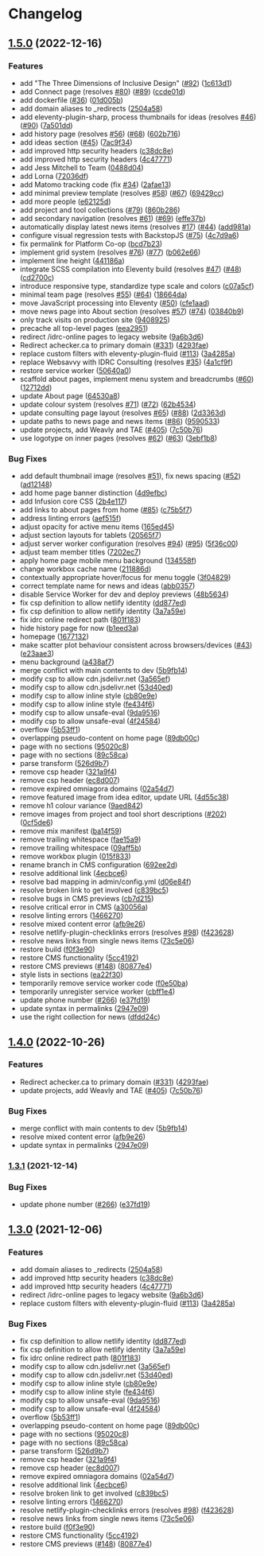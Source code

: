 # Changelog

## [1.5.0](https://github.com/cindyli/idrc/compare/v1.4.0...v1.5.0) (2022-12-16)


### Features

* add "The Three Dimensions of Inclusive Design" ([#92](https://github.com/cindyli/idrc/issues/92)) ([1c613d1](https://github.com/cindyli/idrc/commit/1c613d11a2d1bb99f46bb43a94fa4320448f934b))
* add Connect page (resolves [#80](https://github.com/cindyli/idrc/issues/80)) ([#89](https://github.com/cindyli/idrc/issues/89)) ([ccde01d](https://github.com/cindyli/idrc/commit/ccde01d1909443cb80802e7990b747ddf8868dd2))
* add dockerfile ([#36](https://github.com/cindyli/idrc/issues/36)) ([01d005b](https://github.com/cindyli/idrc/commit/01d005b0483e5f7654c291bfbf508a5a2de46248))
* add domain aliases to _redirects ([2504a58](https://github.com/cindyli/idrc/commit/2504a582e7bfb93f4074991659ec81f37190775e))
* add eleventy-plugin-sharp, process thumbnails for ideas (resolves [#46](https://github.com/cindyli/idrc/issues/46)) ([#90](https://github.com/cindyli/idrc/issues/90)) ([7a501dd](https://github.com/cindyli/idrc/commit/7a501dd4513e6b5ce45f7c78700b56a8542c5c95))
* add history page (resolves [#56](https://github.com/cindyli/idrc/issues/56)) ([#68](https://github.com/cindyli/idrc/issues/68)) ([602b716](https://github.com/cindyli/idrc/commit/602b716e23718d3803c6ff64969b3ab0cbbb55f8))
* add ideas section ([#45](https://github.com/cindyli/idrc/issues/45)) ([7ac9f34](https://github.com/cindyli/idrc/commit/7ac9f340be3b8f96a03d62c1b5c0c5c7c2e8cb4c))
* add improved http security headers ([c38dc8e](https://github.com/cindyli/idrc/commit/c38dc8eb5a932bda2ef6fd8658ceb865ace4c9db))
* add improved http security headers ([4c47771](https://github.com/cindyli/idrc/commit/4c477716d0455fd03047720f082f3fed0ca3a1d6))
* add Jess Mitchell to Team ([0488d04](https://github.com/cindyli/idrc/commit/0488d04db56d751bdb83b057f9f573fee6cf8c9c))
* add Lorna ([72036df](https://github.com/cindyli/idrc/commit/72036df934ce41eb69e6fbd0a33895773e37236e))
* add Matomo tracking code (fix [#34](https://github.com/cindyli/idrc/issues/34)) ([2afae13](https://github.com/cindyli/idrc/commit/2afae138cb81229195b119b48b067b05168928a6))
* add minimal preview template (resolves [#58](https://github.com/cindyli/idrc/issues/58)) ([#67](https://github.com/cindyli/idrc/issues/67)) ([69429cc](https://github.com/cindyli/idrc/commit/69429cc25bd3b428b5c9dafdc1f27bfb82525db6))
* add more people ([e62125d](https://github.com/cindyli/idrc/commit/e62125d1a534b865170d7ee0a71608c4d9e63705))
* add project and tool collections ([#79](https://github.com/cindyli/idrc/issues/79)) ([860b286](https://github.com/cindyli/idrc/commit/860b2865be94159676834d7a95d909411efc913d))
* add secondary navigation (resolves [#61](https://github.com/cindyli/idrc/issues/61)) ([#69](https://github.com/cindyli/idrc/issues/69)) ([effe37b](https://github.com/cindyli/idrc/commit/effe37b5b1dfbc4cd35eb9375cc56f9c253b8752))
* automatically display latest news items (resolves [#17](https://github.com/cindyli/idrc/issues/17)) ([#44](https://github.com/cindyli/idrc/issues/44)) ([add981a](https://github.com/cindyli/idrc/commit/add981a393b7fc0a61053f1b6ea392bc59b20857))
* configure visual regression tests with BackstopJS ([#75](https://github.com/cindyli/idrc/issues/75)) ([4c7d9a6](https://github.com/cindyli/idrc/commit/4c7d9a6716fad1f54f30e3d25c2943fbfaad69ba))
* fix permalink for Platform Co-op ([bcd7b23](https://github.com/cindyli/idrc/commit/bcd7b23e863deae86d883138cd20c20f7462e106))
* implement grid system (resolves [#76](https://github.com/cindyli/idrc/issues/76)) ([#77](https://github.com/cindyli/idrc/issues/77)) ([b062e66](https://github.com/cindyli/idrc/commit/b062e66a04066461fc2abfa94b42a8561ad2b1e5))
* implement line height ([441186a](https://github.com/cindyli/idrc/commit/441186a909883ac94d49b37d9bafbc08339b7f8a))
* integrate SCSS compilation into Eleventy build (resolves [#47](https://github.com/cindyli/idrc/issues/47)) ([#48](https://github.com/cindyli/idrc/issues/48)) ([cd2700c](https://github.com/cindyli/idrc/commit/cd2700c12b2994cdeadb2d51f69b1f1bfec4c9f7))
* introduce responsive type, standardize type scale and colors ([c07a5cf](https://github.com/cindyli/idrc/commit/c07a5cf9ebaa6b967c31caa759f5c1dc711db854))
* minimal team page (resolves [#55](https://github.com/cindyli/idrc/issues/55)) ([#64](https://github.com/cindyli/idrc/issues/64)) ([18664da](https://github.com/cindyli/idrc/commit/18664da6270fc66540914faec3a834544af62892))
* move JavaScript processing into Eleventy ([#50](https://github.com/cindyli/idrc/issues/50)) ([cfe1aad](https://github.com/cindyli/idrc/commit/cfe1aad51918869c163a671aff004b06cde71ca4))
* move news page into About section (resolves [#57](https://github.com/cindyli/idrc/issues/57)) ([#74](https://github.com/cindyli/idrc/issues/74)) ([03840b9](https://github.com/cindyli/idrc/commit/03840b94fe847da85db66cad4ff4a9bfa718b1fe))
* only track visits on production site ([9408925](https://github.com/cindyli/idrc/commit/9408925d1fc61e19022806767b1e9df84d75b032))
* precache all top-level pages ([eea2951](https://github.com/cindyli/idrc/commit/eea2951e6939ffc03a655e1af7adb61be59a075d))
* redirect /idrc-online pages to legacy website ([9a6b3d6](https://github.com/cindyli/idrc/commit/9a6b3d67daf4c18c306c3324854c76e90e8d6ee9))
* Redirect achecker.ca to primary domain ([#331](https://github.com/cindyli/idrc/issues/331)) ([4293fae](https://github.com/cindyli/idrc/commit/4293fae1711467882ab85b234f70f706b213ce04))
* replace custom filters with eleventy-plugin-fluid ([#113](https://github.com/cindyli/idrc/issues/113)) ([3a4285a](https://github.com/cindyli/idrc/commit/3a4285a214ea636c8f84a4e726eebf2b8142a740))
* replace Websavvy with IDRC Consulting (resolves [#35](https://github.com/cindyli/idrc/issues/35)) ([4a1cf9f](https://github.com/cindyli/idrc/commit/4a1cf9f936037d02a1909613cc9b2d38bc727cd5))
* restore service worker ([50640a0](https://github.com/cindyli/idrc/commit/50640a0a695c937501545a00166ac4b74da0d549))
* scaffold about pages, implement menu system and breadcrumbs ([#60](https://github.com/cindyli/idrc/issues/60)) ([12712dd](https://github.com/cindyli/idrc/commit/12712dd9d6cefd6b89f48b7db5c775d2caaa51e7))
* update About page ([64530a8](https://github.com/cindyli/idrc/commit/64530a85a233d015d7481bc616ca23ed11f9cb9e))
* update colour system (resolves [#71](https://github.com/cindyli/idrc/issues/71)) ([#72](https://github.com/cindyli/idrc/issues/72)) ([62b4534](https://github.com/cindyli/idrc/commit/62b453492a8e3921a6b7c75387bd1c9f63d4bd75))
* update consulting page layout (resolves [#65](https://github.com/cindyli/idrc/issues/65)) ([#88](https://github.com/cindyli/idrc/issues/88)) ([2d3363d](https://github.com/cindyli/idrc/commit/2d3363d6175110f5d63170673a7e2fdd8a7c1068))
* update paths to news page and news items ([#86](https://github.com/cindyli/idrc/issues/86)) ([9590533](https://github.com/cindyli/idrc/commit/959053376f66d2dcbc8b043a8beffb94738c17c2))
* update projects, add Weavly and TAE ([#405](https://github.com/cindyli/idrc/issues/405)) ([7c50b76](https://github.com/cindyli/idrc/commit/7c50b76fac6aa468d15222b5ab79113ae1b29393))
* use logotype on inner pages (resolves [#62](https://github.com/cindyli/idrc/issues/62)) ([#63](https://github.com/cindyli/idrc/issues/63)) ([3ebf1b8](https://github.com/cindyli/idrc/commit/3ebf1b809c6a33a5bd2322377354884865083d7f))


### Bug Fixes

* add default thumbnail image (resolves [#51](https://github.com/cindyli/idrc/issues/51)), fix news spacing ([#52](https://github.com/cindyli/idrc/issues/52)) ([ad12148](https://github.com/cindyli/idrc/commit/ad1214889715671caaaaf97c103e667d79e0ed7f))
* add home page banner distinction ([4d9efbc](https://github.com/cindyli/idrc/commit/4d9efbca830354c71740cd298f623811328c6abc))
* add Infusion core CSS ([2b4e117](https://github.com/cindyli/idrc/commit/2b4e1171fb21b9fc3d2cef968d440b22ad9b5771))
* add links to about pages from home ([#85](https://github.com/cindyli/idrc/issues/85)) ([c75b5f7](https://github.com/cindyli/idrc/commit/c75b5f70fc593c4a38d31e2fc0e2294965e0545f))
* address linting errors ([aef515f](https://github.com/cindyli/idrc/commit/aef515fdec084b68979e372fea92e8786383e1bf))
* adjust opacity for active menu items ([165ed45](https://github.com/cindyli/idrc/commit/165ed45b2eba44e0f87559bb00a742ee6ec17937))
* adjust section layouts for tablets ([20565f7](https://github.com/cindyli/idrc/commit/20565f755366a8473ee47a6602a7b387b5505ba6))
* adjust server worker configuration (resolves [#94](https://github.com/cindyli/idrc/issues/94)) ([#95](https://github.com/cindyli/idrc/issues/95)) ([5f36c00](https://github.com/cindyli/idrc/commit/5f36c00fb3a85b7feb284707faec72c4708f977b))
* adjust team member titles ([7202ec7](https://github.com/cindyli/idrc/commit/7202ec7e4de5db96320f45ef086cfeea2bdc7c67))
* apply home page mobile menu background ([134558f](https://github.com/cindyli/idrc/commit/134558f51f7ae0de638218d7a1b7375e3abfbd16))
* change workbox cache name ([211886d](https://github.com/cindyli/idrc/commit/211886de3ec9292ef8925ae5376cf5dcd19ab7ce))
* contextually appropriate hover/focus for menu toggle ([3f04829](https://github.com/cindyli/idrc/commit/3f04829cf64f9e2a81aa0003fd31ee81ed63a528))
* correct template name for news and ideas ([abb0357](https://github.com/cindyli/idrc/commit/abb0357b45a47e7421d9590ff4d5e4ec084226ef))
* disable Service Worker for dev and deploy previews ([48b5634](https://github.com/cindyli/idrc/commit/48b5634b247007a987d8a4d128e73291092aea46))
* fix csp definition to allow netlify identity ([dd877ed](https://github.com/cindyli/idrc/commit/dd877ed5d32f42560e398e3195cbae4ec58704e1))
* fix csp definition to allow netlify identity ([3a7a59e](https://github.com/cindyli/idrc/commit/3a7a59ed3e8fcc45218b5951e4906d988d1c84ca))
* fix idrc online redirect path ([801f183](https://github.com/cindyli/idrc/commit/801f18370e96ce2b74a24fe6df5a2076d6122209))
* hide history page for now ([b1eed3a](https://github.com/cindyli/idrc/commit/b1eed3a811485b41b0b56e0bf0a8f26f808fe81d))
* homepage ([1677132](https://github.com/cindyli/idrc/commit/167713266009353b59731286e3cd825c06ae7d75))
* make scatter plot behaviour consistent across browsers/devices ([#43](https://github.com/cindyli/idrc/issues/43)) ([e23aae3](https://github.com/cindyli/idrc/commit/e23aae325f03c540ee762721cfe8be67fe1cda65))
* menu background ([a438af7](https://github.com/cindyli/idrc/commit/a438af7a54b849c5e25e57541736df25ab396ca4))
* merge conflict with main contents to dev ([5b9fb14](https://github.com/cindyli/idrc/commit/5b9fb14a587e5e54fbe9c9738e8a83cb86e987b4))
* modify csp to allow cdn.jsdelivr.net ([3a565ef](https://github.com/cindyli/idrc/commit/3a565efe98da97d1da590030bd111d4beb55a1fa))
* modify csp to allow cdn.jsdelivr.net ([53d40ed](https://github.com/cindyli/idrc/commit/53d40edfa1420741902e4be8ade200b554f06e03))
* modify csp to allow inline style ([cb80e9e](https://github.com/cindyli/idrc/commit/cb80e9ea4eb3797d034abea8083bcfe9f6aca089))
* modify csp to allow inline style ([fe434f6](https://github.com/cindyli/idrc/commit/fe434f66aadd6c4efe50181bbe08231511300c55))
* modify csp to allow unsafe-eval ([9da9516](https://github.com/cindyli/idrc/commit/9da9516e8c9247467eb8d3c47ed7c1fc3d9475b6))
* modify csp to allow unsafe-eval ([4f24584](https://github.com/cindyli/idrc/commit/4f24584425d8c58808eb708bcf0447cf7fece226))
* overflow ([5b53ff1](https://github.com/cindyli/idrc/commit/5b53ff1f37b998d01290d79ad49d9085bf58d218))
* overlapping pseudo-content on home page ([89db00c](https://github.com/cindyli/idrc/commit/89db00c714da406e9de72b22e19c24c69e2b8df8))
* page with no sections ([95020c8](https://github.com/cindyli/idrc/commit/95020c84b8178c75b59ca44e6d57e8c4af0e4265))
* page with no sections ([89c58ca](https://github.com/cindyli/idrc/commit/89c58cacf8688c5c83cc9608aef4a9a3c337989e))
* parse transform ([526d9b7](https://github.com/cindyli/idrc/commit/526d9b773ef7efb49364a2328da6b422c8f6541b))
* remove csp header ([321a9f4](https://github.com/cindyli/idrc/commit/321a9f4627897c9f100493f3fb40d66aac083d34))
* remove csp header ([ec8d007](https://github.com/cindyli/idrc/commit/ec8d007df8211eeb2050c9f13fd54ff832626a46))
* remove expired omniagora domains ([02a54d7](https://github.com/cindyli/idrc/commit/02a54d7d0c7fe287504c538b42e3efc15701d07e))
* remove featured image from idea editor, update URL ([4d55c38](https://github.com/cindyli/idrc/commit/4d55c38165ff44d520650d939bfd04b46617530a))
* remove h1 colour variance ([9aed842](https://github.com/cindyli/idrc/commit/9aed8422d290cebb1ce3a3d3d5a05e6a11b9b1d5))
* remove images from project and tool short descriptions ([#202](https://github.com/cindyli/idrc/issues/202)) ([0cf5de6](https://github.com/cindyli/idrc/commit/0cf5de6ffbf9fa2be8c5b0c8f78cd1d2c155b7ef))
* remove mix manifest ([ba14f59](https://github.com/cindyli/idrc/commit/ba14f591a111817555ad056f75b9abbedd03bb08))
* remove trailing whitespace ([fae15a9](https://github.com/cindyli/idrc/commit/fae15a944aaa6d6a8e1b4160be12a26430b0dd3a))
* remove trailing whitespace ([09aff5b](https://github.com/cindyli/idrc/commit/09aff5ba0cedd60e51c0b9941a35b3b20fae2107))
* remove workbox plugin ([015f833](https://github.com/cindyli/idrc/commit/015f8331822683b83a98a0af92bd5680187c3de9))
* rename branch in CMS configuration ([692ee2d](https://github.com/cindyli/idrc/commit/692ee2da00b76521543962f48817215e4b9e981d))
* resolve additional link ([4ecbce6](https://github.com/cindyli/idrc/commit/4ecbce6b8224f51fe518ec4d019f7363208b1a37))
* resolve bad mapping in admin/config.yml ([d06e84f](https://github.com/cindyli/idrc/commit/d06e84f5a35ea0c2c69fce9b77b7a521428b53e7))
* resolve broken link to get involved ([c839bc5](https://github.com/cindyli/idrc/commit/c839bc5b282f96acef0fd49afc881697ae922288))
* resolve bugs in CMS previews ([cb7d215](https://github.com/cindyli/idrc/commit/cb7d2158af41f7648b70f4cc548a7cbc15a6c63e))
* resolve critical error in CMS ([a30056a](https://github.com/cindyli/idrc/commit/a30056a4f2b0ebe847984081b21bca27b8e1a866))
* resolve linting errors ([1466270](https://github.com/cindyli/idrc/commit/146627058cdc06fff4980b58c86b9aac7069da7a))
* resolve mixed content error ([afb9e26](https://github.com/cindyli/idrc/commit/afb9e2695c0cbaa32514688a86aedde5a13b6374))
* resolve netlify-plugin-checklinks errors (resolves [#98](https://github.com/cindyli/idrc/issues/98)) ([f423628](https://github.com/cindyli/idrc/commit/f423628b498b5bccc61c8950b7682b248c96d681))
* resolve news links from single news items ([73c5e06](https://github.com/cindyli/idrc/commit/73c5e065f3795b067f85153908217c7f797d0336))
* restore build ([f0f3e90](https://github.com/cindyli/idrc/commit/f0f3e90e44b9a391183310154da408fccaec3920))
* restore CMS functionality ([5cc4192](https://github.com/cindyli/idrc/commit/5cc4192e54480f50fcf891982e2320df104b3a13))
* restore CMS previews ([#148](https://github.com/cindyli/idrc/issues/148)) ([80877e4](https://github.com/cindyli/idrc/commit/80877e4bd024dab5cacb4e4a696b87c2a07ade11))
* style lists in sections ([ea22f30](https://github.com/cindyli/idrc/commit/ea22f30ded010a11c429677d13decea50b82dff1))
* temporarily remove service worker code ([f0e50ba](https://github.com/cindyli/idrc/commit/f0e50ba53b83f2ca49c13705168c212f3c975392))
* temporarily unregister service worker ([cbff1e4](https://github.com/cindyli/idrc/commit/cbff1e48785edb2460ab176b3a528bc77ecb9d00))
* update phone number ([#266](https://github.com/cindyli/idrc/issues/266)) ([e37fd19](https://github.com/cindyli/idrc/commit/e37fd19fd2c65baf85c6ccd60a9e2e5ccf56db41))
* update syntax in permalinks ([2947e09](https://github.com/cindyli/idrc/commit/2947e0974b04df2937ba8c3cb63ca4ee8964fa7a))
* use the right collection for news ([dfdd24c](https://github.com/cindyli/idrc/commit/dfdd24c269d84d47c207515b6c86224c92e6a5d5))

## [1.4.0](https://github.com/inclusive-design/idrc/compare/v1.3.1...v1.4.0) (2022-10-26)


### Features

* Redirect achecker.ca to primary domain ([#331](https://github.com/inclusive-design/idrc/issues/331)) ([4293fae](https://github.com/inclusive-design/idrc/commit/4293fae1711467882ab85b234f70f706b213ce04))
* update projects, add Weavly and TAE ([#405](https://github.com/inclusive-design/idrc/issues/405)) ([7c50b76](https://github.com/inclusive-design/idrc/commit/7c50b76fac6aa468d15222b5ab79113ae1b29393))


### Bug Fixes

* merge conflict with main contents to dev ([5b9fb14](https://github.com/inclusive-design/idrc/commit/5b9fb14a587e5e54fbe9c9738e8a83cb86e987b4))
* resolve mixed content error ([afb9e26](https://github.com/inclusive-design/idrc/commit/afb9e2695c0cbaa32514688a86aedde5a13b6374))
* update syntax in permalinks ([2947e09](https://github.com/inclusive-design/idrc/commit/2947e0974b04df2937ba8c3cb63ca4ee8964fa7a))

### [1.3.1](https://www.github.com/inclusive-design/idrc/compare/v1.3.0...v1.3.1) (2021-12-14)


### Bug Fixes

* update phone number ([#266](https://www.github.com/inclusive-design/idrc/issues/266)) ([e37fd19](https://www.github.com/inclusive-design/idrc/commit/e37fd19fd2c65baf85c6ccd60a9e2e5ccf56db41))

## [1.3.0](https://www.github.com/inclusive-design/idrc/compare/v1.2.3...v1.3.0) (2021-12-06)


### Features

* add domain aliases to _redirects ([2504a58](https://www.github.com/inclusive-design/idrc/commit/2504a582e7bfb93f4074991659ec81f37190775e))
* add improved http security headers ([c38dc8e](https://www.github.com/inclusive-design/idrc/commit/c38dc8eb5a932bda2ef6fd8658ceb865ace4c9db))
* add improved http security headers ([4c47771](https://www.github.com/inclusive-design/idrc/commit/4c477716d0455fd03047720f082f3fed0ca3a1d6))
* redirect /idrc-online pages to legacy website ([9a6b3d6](https://www.github.com/inclusive-design/idrc/commit/9a6b3d67daf4c18c306c3324854c76e90e8d6ee9))
* replace custom filters with eleventy-plugin-fluid ([#113](https://www.github.com/inclusive-design/idrc/issues/113)) ([3a4285a](https://www.github.com/inclusive-design/idrc/commit/3a4285a214ea636c8f84a4e726eebf2b8142a740))


### Bug Fixes

* fix csp definition to allow netlify identity ([dd877ed](https://www.github.com/inclusive-design/idrc/commit/dd877ed5d32f42560e398e3195cbae4ec58704e1))
* fix csp definition to allow netlify identity ([3a7a59e](https://www.github.com/inclusive-design/idrc/commit/3a7a59ed3e8fcc45218b5951e4906d988d1c84ca))
* fix idrc online redirect path ([801f183](https://www.github.com/inclusive-design/idrc/commit/801f18370e96ce2b74a24fe6df5a2076d6122209))
* modify csp to allow cdn.jsdelivr.net ([3a565ef](https://www.github.com/inclusive-design/idrc/commit/3a565efe98da97d1da590030bd111d4beb55a1fa))
* modify csp to allow cdn.jsdelivr.net ([53d40ed](https://www.github.com/inclusive-design/idrc/commit/53d40edfa1420741902e4be8ade200b554f06e03))
* modify csp to allow inline style ([cb80e9e](https://www.github.com/inclusive-design/idrc/commit/cb80e9ea4eb3797d034abea8083bcfe9f6aca089))
* modify csp to allow inline style ([fe434f6](https://www.github.com/inclusive-design/idrc/commit/fe434f66aadd6c4efe50181bbe08231511300c55))
* modify csp to allow unsafe-eval ([9da9516](https://www.github.com/inclusive-design/idrc/commit/9da9516e8c9247467eb8d3c47ed7c1fc3d9475b6))
* modify csp to allow unsafe-eval ([4f24584](https://www.github.com/inclusive-design/idrc/commit/4f24584425d8c58808eb708bcf0447cf7fece226))
* overflow ([5b53ff1](https://www.github.com/inclusive-design/idrc/commit/5b53ff1f37b998d01290d79ad49d9085bf58d218))
* overlapping pseudo-content on home page ([89db00c](https://www.github.com/inclusive-design/idrc/commit/89db00c714da406e9de72b22e19c24c69e2b8df8))
* page with no sections ([95020c8](https://www.github.com/inclusive-design/idrc/commit/95020c84b8178c75b59ca44e6d57e8c4af0e4265))
* page with no sections ([89c58ca](https://www.github.com/inclusive-design/idrc/commit/89c58cacf8688c5c83cc9608aef4a9a3c337989e))
* parse transform ([526d9b7](https://www.github.com/inclusive-design/idrc/commit/526d9b773ef7efb49364a2328da6b422c8f6541b))
* remove csp header ([321a9f4](https://www.github.com/inclusive-design/idrc/commit/321a9f4627897c9f100493f3fb40d66aac083d34))
* remove csp header ([ec8d007](https://www.github.com/inclusive-design/idrc/commit/ec8d007df8211eeb2050c9f13fd54ff832626a46))
* remove expired omniagora domains ([02a54d7](https://www.github.com/inclusive-design/idrc/commit/02a54d7d0c7fe287504c538b42e3efc15701d07e))
* resolve additional link ([4ecbce6](https://www.github.com/inclusive-design/idrc/commit/4ecbce6b8224f51fe518ec4d019f7363208b1a37))
* resolve broken link to get involved ([c839bc5](https://www.github.com/inclusive-design/idrc/commit/c839bc5b282f96acef0fd49afc881697ae922288))
* resolve linting errors ([1466270](https://www.github.com/inclusive-design/idrc/commit/146627058cdc06fff4980b58c86b9aac7069da7a))
* resolve netlify-plugin-checklinks errors (resolves [#98](https://www.github.com/inclusive-design/idrc/issues/98)) ([f423628](https://www.github.com/inclusive-design/idrc/commit/f423628b498b5bccc61c8950b7682b248c96d681))
* resolve news links from single news items ([73c5e06](https://www.github.com/inclusive-design/idrc/commit/73c5e065f3795b067f85153908217c7f797d0336))
* restore build ([f0f3e90](https://www.github.com/inclusive-design/idrc/commit/f0f3e90e44b9a391183310154da408fccaec3920))
* restore CMS functionality ([5cc4192](https://www.github.com/inclusive-design/idrc/commit/5cc4192e54480f50fcf891982e2320df104b3a13))
* restore CMS previews ([#148](https://www.github.com/inclusive-design/idrc/issues/148)) ([80877e4](https://www.github.com/inclusive-design/idrc/commit/80877e4bd024dab5cacb4e4a696b87c2a07ade11))

